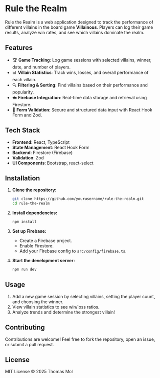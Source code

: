 # Rule the Realm

Rule the Realm is a web application designed to track the performance of different villains in the board game **Villainous**. Players can log their game results, analyze win rates, and see which villains dominate the realm.

## Features

- 🏆 **Game Tracking**: Log game sessions with selected villains, winner, date, and number of players.
- 📊 **Villain Statistics**: Track wins, losses, and overall performance of each villain.
- 🔍 **Filtering & Sorting**: Find villains based on their performance and popularity.
- ☁️ **Firebase Integration**: Real-time data storage and retrieval using Firestore.
- 🎯 **Form Validation**: Secure and structured data input with React Hook Form and Zod.

## Tech Stack

- **Frontend**: React, TypeScript
- **State Management**: React Hook Form
- **Backend**: Firestore (Firebase)
- **Validation**: Zod
- **UI Components**: Bootstrap, react-select

## Installation

1. **Clone the repository:**
   ```sh
   git clone https://github.com/yourusername/rule-the-realm.git
   cd rule-the-realm
   ```

2. **Install dependencies:**
   ```sh
   npm install
   ```

3. **Set up Firebase:**
   - Create a Firebase project.
   - Enable Firestore.
   - Add your Firebase config to `src/config/firebase.ts`.

4. **Start the development server:**
   ```sh
   npm run dev
   ```

## Usage

1. Add a new game session by selecting villains, setting the player count, and choosing the winner.
2. View villain statistics to see win/loss ratios.
3. Analyze trends and determine the strongest villain!

## Contributing

Contributions are welcome! Feel free to fork the repository, open an issue, or submit a pull request.

## License

MIT License © 2025 Thomas Mol

